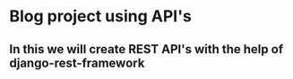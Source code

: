 # Blog project using API's

## In this we will create REST API's with the help of django-rest-framework